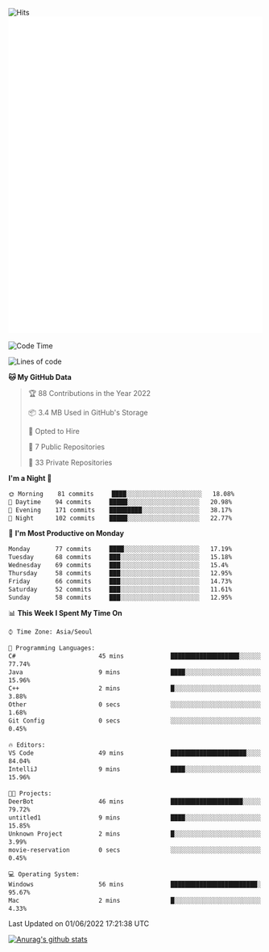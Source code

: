 ![Hits](https://hits.seeyoufarm.com/api/count/incr/badge.svg?url=https%3A%2F%2Fgithub.com%2Fkokose1234&count_bg=%2379C83D&title_bg=%23555555&icon=apple.svg&icon_color=%23E7E7E7&title=hits&edge_flat=false)
<br/>
![Metrics](https://github.com/kokose1234/kokose1234/blob/main/github-metrics.svg)

<!--START_SECTION:waka-->
![Code Time](http://img.shields.io/badge/Code%20Time-646%20hrs%2018%20mins-blue)

![Lines of code](https://img.shields.io/badge/From%20Hello%20World%20I%27ve%20Written-2%20Million%20lines%20of%20code-blue)

**🐱 My GitHub Data** 

> 🏆 88 Contributions in the Year 2022
 > 
> 📦 3.4 MB Used in GitHub's Storage 
 > 
> 💼 Opted to Hire
 > 
> 📜 7 Public Repositories 
 > 
> 🔑 33 Private Repositories  
 > 
**I'm a Night 🦉** 

```text
🌞 Morning    81 commits     ████░░░░░░░░░░░░░░░░░░░░░   18.08% 
🌆 Daytime    94 commits     █████░░░░░░░░░░░░░░░░░░░░   20.98% 
🌃 Evening    171 commits    █████████░░░░░░░░░░░░░░░░   38.17% 
🌙 Night      102 commits    █████░░░░░░░░░░░░░░░░░░░░   22.77%

```
📅 **I'm Most Productive on Monday** 

```text
Monday       77 commits     ████░░░░░░░░░░░░░░░░░░░░░   17.19% 
Tuesday      68 commits     ███░░░░░░░░░░░░░░░░░░░░░░   15.18% 
Wednesday    69 commits     ███░░░░░░░░░░░░░░░░░░░░░░   15.4% 
Thursday     58 commits     ███░░░░░░░░░░░░░░░░░░░░░░   12.95% 
Friday       66 commits     ███░░░░░░░░░░░░░░░░░░░░░░   14.73% 
Saturday     52 commits     ███░░░░░░░░░░░░░░░░░░░░░░   11.61% 
Sunday       58 commits     ███░░░░░░░░░░░░░░░░░░░░░░   12.95%

```


📊 **This Week I Spent My Time On** 

```text
⌚︎ Time Zone: Asia/Seoul

💬 Programming Languages: 
C#                       45 mins             ███████████████████░░░░░░   77.74% 
Java                     9 mins              ████░░░░░░░░░░░░░░░░░░░░░   15.96% 
C++                      2 mins              █░░░░░░░░░░░░░░░░░░░░░░░░   3.88% 
Other                    0 secs              ░░░░░░░░░░░░░░░░░░░░░░░░░   1.68% 
Git Config               0 secs              ░░░░░░░░░░░░░░░░░░░░░░░░░   0.45%

🔥 Editors: 
VS Code                  49 mins             █████████████████████░░░░   84.04% 
IntelliJ                 9 mins              ████░░░░░░░░░░░░░░░░░░░░░   15.96%

🐱‍💻 Projects: 
DeerBot                  46 mins             ████████████████████░░░░░   79.72% 
untitled1                9 mins              ████░░░░░░░░░░░░░░░░░░░░░   15.85% 
Unknown Project          2 mins              █░░░░░░░░░░░░░░░░░░░░░░░░   3.99% 
movie-reservation        0 secs              ░░░░░░░░░░░░░░░░░░░░░░░░░   0.45%

💻 Operating System: 
Windows                  56 mins             ████████████████████████░   95.67% 
Mac                      2 mins              █░░░░░░░░░░░░░░░░░░░░░░░░   4.33%

```


 Last Updated on 01/06/2022 17:21:38 UTC
<!--END_SECTION:waka-->

[![Anurag's github stats](https://github-readme-stats.vercel.app/api?username=kokose1234&theme=dracula)](https://github.com/anuraghazra/github-readme-stats)



	
